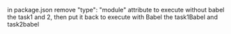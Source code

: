 in package.json remove "type": "module" attribute to execute without babel the task1 and 2, then put it back
to execute with Babel the task1Babel and task2babel
